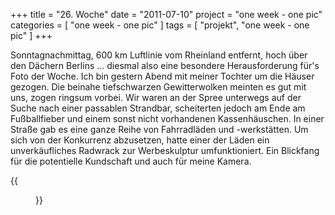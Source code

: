 +++
title = "26. Woche"
date = "2011-07-10"
project = "one week - one pic"
categories = [ "one week - one pic" ]
tags = [ "projekt", "one week - one pic" ]
+++

Sonntagnachmittag, 600 km Luftlinie vom Rheinland entfernt, hoch über den Dächern Berlins ... diesmal also eine besondere Herausforderung für's Foto der Woche. Ich bin gestern Abend mit meiner Tochter um die Häuser gezogen. Die beinahe tiefschwarzen Gewitterwolken meinten es gut mit uns, zogen ringsum vorbei. Wir waren an der Spree unterwegs auf der Suche nach einer passablen Strandbar, scheiterten jedoch am Ende am Fußballfieber und einem sonst nicht vorhandenen Kassenhäuschen. In einer Straße gab es eine ganze Reihe von Fahrradläden und -werkstätten. Um sich von der Konkurrenz abzusetzen, hatte einer der Läden ein unverkäufliches Radwrack zur Werbeskulptur umfunktioniert. Ein Blickfang für die potentielle Kundschaft und auch für meine Kamera.

{{<figure src="/images/1week1pic/20110709-193853-009.jpg" title="Ab durch die Wand ...">}}

